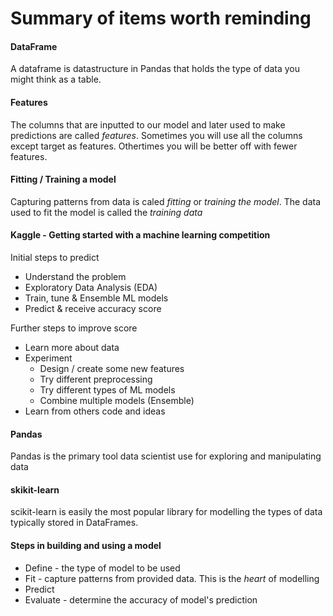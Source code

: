 # Summary of items worth reminding

#### DataFrame
A dataframe is datastructure in Pandas that holds the type of data you might think as a table. 

#### Features 
The columns that are inputted to our model and later used to make predictions are called *features*. Sometimes you will use all the columns except target as features. Othertimes you will be better off with fewer features.

#### Fitting / Training a model 
Capturing patterns from data is caled *fitting* or *training the model*. The data used to fit the model is called the *training data*

#### Kaggle - Getting started with a machine learning competition 
Initial steps to predict
- Understand the problem
- Exploratory Data Analysis (EDA)
- Train, tune & Ensemble ML models 
- Predict & receive accuracy score

Further steps to improve score 
- Learn more about data
- Experiment
    - Design / create some new features
    - Try different preprocessing 
    - Try different types of ML models
    - Combine multiple models (Ensemble)
- Learn from others code and ideas

#### Pandas
Pandas is the primary tool data scientist use for exploring and manipulating data 

#### skikit-learn
scikit-learn is easily the most popular library for modelling the types of data typically stored in DataFrames.

#### Steps in building and using a model
- Define - the type of model to be used 
- Fit - capture patterns from provided data. This is the *heart* of modelling
- Predict
- Evaluate - determine the accuracy of model's prediction

